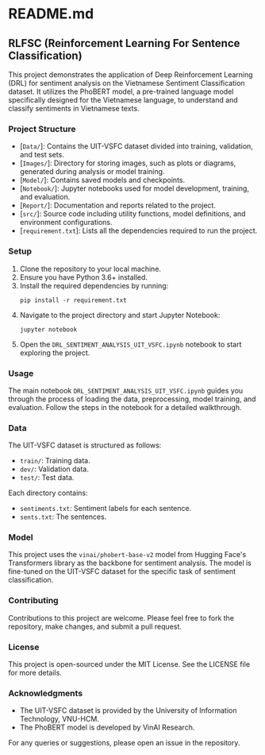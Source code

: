 # README.md

## RLFSC (Reinforcement Learning For Sentence Classification)

This project demonstrates the application of Deep Reinforcement Learning (DRL) for sentiment analysis on the Vietnamese Sentiment Classification dataset. It utilizes the PhoBERT model, a pre-trained language model specifically designed for the Vietnamese language, to understand and classify sentiments in Vietnamese texts.

### Project Structure

- [`Data/`]: Contains the UIT-VSFC dataset divided into training, validation, and test sets.
- [`Images/`]: Directory for storing images, such as plots or diagrams, generated during analysis or model training.
- [`Model/`]: Contains saved models and checkpoints.
- [`Notebook/`]: Jupyter notebooks used for model development, training, and evaluation.
- [`Report/`]: Documentation and reports related to the project.
- [`src/`]: Source code including utility functions, model definitions, and environment configurations.
- [`requirement.txt`]: Lists all the dependencies required to run the project.

### Setup

1. Clone the repository to your local machine.
2. Ensure you have Python 3.6+ installed.
3. Install the required dependencies by running:
   ```shell
   pip install -r requirement.txt
   ```
4. Navigate to the project directory and start Jupyter Notebook:
   ```shell
   jupyter notebook
   ```
5. Open the `DRL_SENTIMENT_ANALYSIS_UIT_VSFC.ipynb` notebook to start exploring the project.

### Usage

The main notebook `DRL_SENTIMENT_ANALYSIS_UIT_VSFC.ipynb` guides you through the process of loading the data, preprocessing, model training, and evaluation. Follow the steps in the notebook for a detailed walkthrough.

### Data

The UIT-VSFC dataset is structured as follows:
- `train/`: Training data.
- `dev/`: Validation data.
- `test/`: Test data.

Each directory contains:
- `sentiments.txt`: Sentiment labels for each sentence.
- `sents.txt`: The sentences.

### Model

This project uses the `vinai/phobert-base-v2` model from Hugging Face's Transformers library as the backbone for sentiment analysis. The model is fine-tuned on the UIT-VSFC dataset for the specific task of sentiment classification.

### Contributing

Contributions to this project are welcome. Please feel free to fork the repository, make changes, and submit a pull request.

### License

This project is open-sourced under the MIT License. See the LICENSE file for more details.

### Acknowledgments

- The UIT-VSFC dataset is provided by the University of Information Technology, VNU-HCM.
- The PhoBERT model is developed by VinAI Research.

For any queries or suggestions, please open an issue in the repository.
